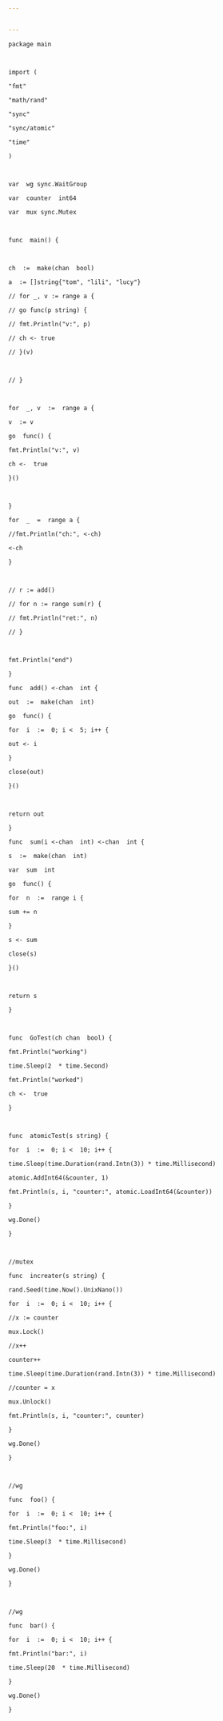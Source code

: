 ```yaml
---


---
```


<pre class=" language-go"><code class="prism  language-go"><span class="token keyword">package</span> main

  

<span class="token keyword">import</span> <span class="token punctuation">(</span>

<span class="token string">"fmt"</span>

<span class="token string">"math/rand"</span>

<span class="token string">"sync"</span>

<span class="token string">"sync/atomic"</span>

<span class="token string">"time"</span>

<span class="token punctuation">)</span>

  

<span class="token keyword">var</span>  wg sync<span class="token punctuation">.</span>WaitGroup

<span class="token keyword">var</span>  counter  <span class="token builtin">int64</span>

<span class="token keyword">var</span>  mux sync<span class="token punctuation">.</span>Mutex

  

<span class="token keyword">func</span>  <span class="token function">main</span><span class="token punctuation">(</span><span class="token punctuation">)</span> <span class="token punctuation">{</span>

  

ch  <span class="token operator">:=</span>  <span class="token function">make</span><span class="token punctuation">(</span><span class="token keyword">chan</span>  <span class="token builtin">bool</span><span class="token punctuation">)</span>

a  <span class="token operator">:=</span> <span class="token punctuation">[</span><span class="token punctuation">]</span><span class="token builtin">string</span><span class="token punctuation">{</span><span class="token string">"tom"</span><span class="token punctuation">,</span> <span class="token string">"lili"</span><span class="token punctuation">,</span> <span class="token string">"lucy"</span><span class="token punctuation">}</span>

<span class="token comment">// for _, v := range a {</span>

<span class="token comment">// go func(p string) {</span>

<span class="token comment">// fmt.Println("v:", p)</span>

<span class="token comment">// ch &lt;- true</span>

<span class="token comment">// }(v)</span>

  

<span class="token comment">// }</span>

  

<span class="token keyword">for</span>  <span class="token boolean">_</span><span class="token punctuation">,</span> v  <span class="token operator">:=</span>  <span class="token keyword">range</span> a <span class="token punctuation">{</span>

v  <span class="token operator">:=</span> v

<span class="token keyword">go</span>  <span class="token keyword">func</span><span class="token punctuation">(</span><span class="token punctuation">)</span> <span class="token punctuation">{</span>

fmt<span class="token punctuation">.</span><span class="token function">Println</span><span class="token punctuation">(</span><span class="token string">"v:"</span><span class="token punctuation">,</span> v<span class="token punctuation">)</span>

ch <span class="token operator">&lt;-</span>  <span class="token boolean">true</span>

<span class="token punctuation">}</span><span class="token punctuation">(</span><span class="token punctuation">)</span>

  

<span class="token punctuation">}</span>

<span class="token keyword">for</span>  <span class="token boolean">_</span>  <span class="token operator">=</span>  <span class="token keyword">range</span> a <span class="token punctuation">{</span>

<span class="token comment">//fmt.Println("ch:", &lt;-ch)</span>

<span class="token operator">&lt;-</span>ch

<span class="token punctuation">}</span>

  

<span class="token comment">// r := add()</span>

<span class="token comment">// for n := range sum(r) {</span>

<span class="token comment">// fmt.Println("ret:", n)</span>

<span class="token comment">// }</span>

  

fmt<span class="token punctuation">.</span><span class="token function">Println</span><span class="token punctuation">(</span><span class="token string">"end"</span><span class="token punctuation">)</span>

<span class="token punctuation">}</span>

<span class="token keyword">func</span>  <span class="token function">add</span><span class="token punctuation">(</span><span class="token punctuation">)</span> <span class="token operator">&lt;-</span><span class="token keyword">chan</span>  <span class="token builtin">int</span> <span class="token punctuation">{</span>

out  <span class="token operator">:=</span>  <span class="token function">make</span><span class="token punctuation">(</span><span class="token keyword">chan</span>  <span class="token builtin">int</span><span class="token punctuation">)</span>

<span class="token keyword">go</span>  <span class="token keyword">func</span><span class="token punctuation">(</span><span class="token punctuation">)</span> <span class="token punctuation">{</span>

<span class="token keyword">for</span>  i  <span class="token operator">:=</span>  <span class="token number">0</span><span class="token punctuation">;</span> i <span class="token operator">&lt;</span>  <span class="token number">5</span><span class="token punctuation">;</span> i<span class="token operator">++</span> <span class="token punctuation">{</span>

out <span class="token operator">&lt;-</span> i

<span class="token punctuation">}</span>

<span class="token function">close</span><span class="token punctuation">(</span>out<span class="token punctuation">)</span>

<span class="token punctuation">}</span><span class="token punctuation">(</span><span class="token punctuation">)</span>

  

<span class="token keyword">return</span> out

<span class="token punctuation">}</span>

<span class="token keyword">func</span>  <span class="token function">sum</span><span class="token punctuation">(</span>i <span class="token operator">&lt;-</span><span class="token keyword">chan</span>  <span class="token builtin">int</span><span class="token punctuation">)</span> <span class="token operator">&lt;-</span><span class="token keyword">chan</span>  <span class="token builtin">int</span> <span class="token punctuation">{</span>

s  <span class="token operator">:=</span>  <span class="token function">make</span><span class="token punctuation">(</span><span class="token keyword">chan</span>  <span class="token builtin">int</span><span class="token punctuation">)</span>

<span class="token keyword">var</span>  sum  <span class="token builtin">int</span>

<span class="token keyword">go</span>  <span class="token keyword">func</span><span class="token punctuation">(</span><span class="token punctuation">)</span> <span class="token punctuation">{</span>

<span class="token keyword">for</span>  n  <span class="token operator">:=</span>  <span class="token keyword">range</span> i <span class="token punctuation">{</span>

sum <span class="token operator">+=</span> n

<span class="token punctuation">}</span>

s <span class="token operator">&lt;-</span> sum

<span class="token function">close</span><span class="token punctuation">(</span>s<span class="token punctuation">)</span>

<span class="token punctuation">}</span><span class="token punctuation">(</span><span class="token punctuation">)</span>

  

<span class="token keyword">return</span> s

<span class="token punctuation">}</span>

  

<span class="token keyword">func</span>  <span class="token function">GoTest</span><span class="token punctuation">(</span>ch <span class="token keyword">chan</span>  <span class="token builtin">bool</span><span class="token punctuation">)</span> <span class="token punctuation">{</span>

fmt<span class="token punctuation">.</span><span class="token function">Println</span><span class="token punctuation">(</span><span class="token string">"working"</span><span class="token punctuation">)</span>

time<span class="token punctuation">.</span><span class="token function">Sleep</span><span class="token punctuation">(</span><span class="token number">2</span>  <span class="token operator">*</span> time<span class="token punctuation">.</span>Second<span class="token punctuation">)</span>

fmt<span class="token punctuation">.</span><span class="token function">Println</span><span class="token punctuation">(</span><span class="token string">"worked"</span><span class="token punctuation">)</span>

ch <span class="token operator">&lt;-</span>  <span class="token boolean">true</span>

<span class="token punctuation">}</span>

  

<span class="token keyword">func</span>  <span class="token function">atomicTest</span><span class="token punctuation">(</span>s <span class="token builtin">string</span><span class="token punctuation">)</span> <span class="token punctuation">{</span>

<span class="token keyword">for</span>  i  <span class="token operator">:=</span>  <span class="token number">0</span><span class="token punctuation">;</span> i <span class="token operator">&lt;</span>  <span class="token number">10</span><span class="token punctuation">;</span> i<span class="token operator">++</span> <span class="token punctuation">{</span>

time<span class="token punctuation">.</span><span class="token function">Sleep</span><span class="token punctuation">(</span>time<span class="token punctuation">.</span><span class="token function">Duration</span><span class="token punctuation">(</span>rand<span class="token punctuation">.</span><span class="token function">Intn</span><span class="token punctuation">(</span><span class="token number">3</span><span class="token punctuation">)</span><span class="token punctuation">)</span> <span class="token operator">*</span> time<span class="token punctuation">.</span>Millisecond<span class="token punctuation">)</span>

atomic<span class="token punctuation">.</span><span class="token function">AddInt64</span><span class="token punctuation">(</span><span class="token operator">&amp;</span>counter<span class="token punctuation">,</span> <span class="token number">1</span><span class="token punctuation">)</span>

fmt<span class="token punctuation">.</span><span class="token function">Println</span><span class="token punctuation">(</span>s<span class="token punctuation">,</span> i<span class="token punctuation">,</span> <span class="token string">"counter:"</span><span class="token punctuation">,</span> atomic<span class="token punctuation">.</span><span class="token function">LoadInt64</span><span class="token punctuation">(</span><span class="token operator">&amp;</span>counter<span class="token punctuation">)</span><span class="token punctuation">)</span>

<span class="token punctuation">}</span>

wg<span class="token punctuation">.</span><span class="token function">Done</span><span class="token punctuation">(</span><span class="token punctuation">)</span>

<span class="token punctuation">}</span>

  

<span class="token comment">//mutex</span>

<span class="token keyword">func</span>  <span class="token function">increater</span><span class="token punctuation">(</span>s <span class="token builtin">string</span><span class="token punctuation">)</span> <span class="token punctuation">{</span>

rand<span class="token punctuation">.</span><span class="token function">Seed</span><span class="token punctuation">(</span>time<span class="token punctuation">.</span><span class="token function">Now</span><span class="token punctuation">(</span><span class="token punctuation">)</span><span class="token punctuation">.</span><span class="token function">UnixNano</span><span class="token punctuation">(</span><span class="token punctuation">)</span><span class="token punctuation">)</span>

<span class="token keyword">for</span>  i  <span class="token operator">:=</span>  <span class="token number">0</span><span class="token punctuation">;</span> i <span class="token operator">&lt;</span>  <span class="token number">10</span><span class="token punctuation">;</span> i<span class="token operator">++</span> <span class="token punctuation">{</span>

<span class="token comment">//x := counter</span>

mux<span class="token punctuation">.</span><span class="token function">Lock</span><span class="token punctuation">(</span><span class="token punctuation">)</span>

<span class="token comment">//x++</span>

counter<span class="token operator">++</span>

time<span class="token punctuation">.</span><span class="token function">Sleep</span><span class="token punctuation">(</span>time<span class="token punctuation">.</span><span class="token function">Duration</span><span class="token punctuation">(</span>rand<span class="token punctuation">.</span><span class="token function">Intn</span><span class="token punctuation">(</span><span class="token number">3</span><span class="token punctuation">)</span><span class="token punctuation">)</span> <span class="token operator">*</span> time<span class="token punctuation">.</span>Millisecond<span class="token punctuation">)</span>

<span class="token comment">//counter = x</span>

mux<span class="token punctuation">.</span><span class="token function">Unlock</span><span class="token punctuation">(</span><span class="token punctuation">)</span>

fmt<span class="token punctuation">.</span><span class="token function">Println</span><span class="token punctuation">(</span>s<span class="token punctuation">,</span> i<span class="token punctuation">,</span> <span class="token string">"counter:"</span><span class="token punctuation">,</span> counter<span class="token punctuation">)</span>

<span class="token punctuation">}</span>

wg<span class="token punctuation">.</span><span class="token function">Done</span><span class="token punctuation">(</span><span class="token punctuation">)</span>

<span class="token punctuation">}</span>

  

<span class="token comment">//wg</span>

<span class="token keyword">func</span>  <span class="token function">foo</span><span class="token punctuation">(</span><span class="token punctuation">)</span> <span class="token punctuation">{</span>

<span class="token keyword">for</span>  i  <span class="token operator">:=</span>  <span class="token number">0</span><span class="token punctuation">;</span> i <span class="token operator">&lt;</span>  <span class="token number">10</span><span class="token punctuation">;</span> i<span class="token operator">++</span> <span class="token punctuation">{</span>

fmt<span class="token punctuation">.</span><span class="token function">Println</span><span class="token punctuation">(</span><span class="token string">"foo:"</span><span class="token punctuation">,</span> i<span class="token punctuation">)</span>

time<span class="token punctuation">.</span><span class="token function">Sleep</span><span class="token punctuation">(</span><span class="token number">3</span>  <span class="token operator">*</span> time<span class="token punctuation">.</span>Millisecond<span class="token punctuation">)</span>

<span class="token punctuation">}</span>

wg<span class="token punctuation">.</span><span class="token function">Done</span><span class="token punctuation">(</span><span class="token punctuation">)</span>

<span class="token punctuation">}</span>

  

<span class="token comment">//wg</span>

<span class="token keyword">func</span>  <span class="token function">bar</span><span class="token punctuation">(</span><span class="token punctuation">)</span> <span class="token punctuation">{</span>

<span class="token keyword">for</span>  i  <span class="token operator">:=</span>  <span class="token number">0</span><span class="token punctuation">;</span> i <span class="token operator">&lt;</span>  <span class="token number">10</span><span class="token punctuation">;</span> i<span class="token operator">++</span> <span class="token punctuation">{</span>

fmt<span class="token punctuation">.</span><span class="token function">Println</span><span class="token punctuation">(</span><span class="token string">"bar:"</span><span class="token punctuation">,</span> i<span class="token punctuation">)</span>

time<span class="token punctuation">.</span><span class="token function">Sleep</span><span class="token punctuation">(</span><span class="token number">20</span>  <span class="token operator">*</span> time<span class="token punctuation">.</span>Millisecond<span class="token punctuation">)</span>

<span class="token punctuation">}</span>

wg<span class="token punctuation">.</span><span class="token function">Done</span><span class="token punctuation">(</span><span class="token punctuation">)</span>

<span class="token punctuation">}</span>
</code></pre>

